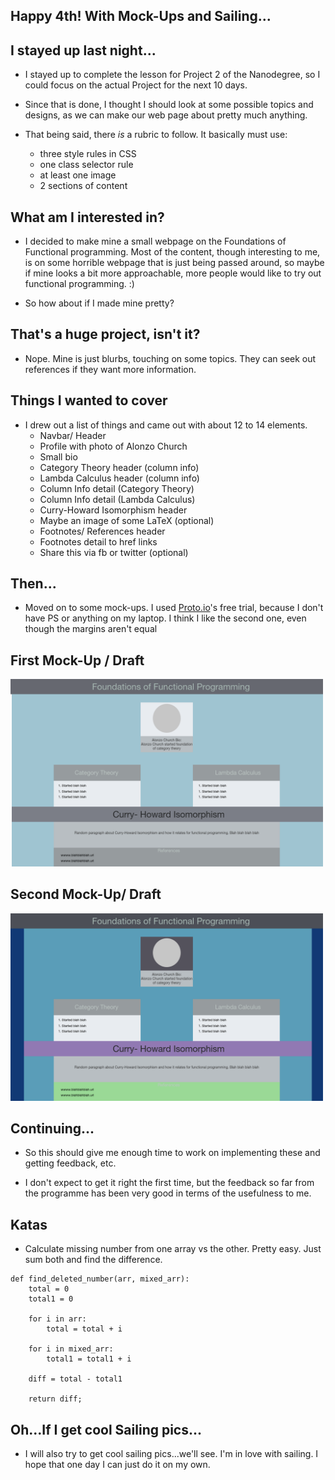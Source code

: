 ## Happy 4th! With Mock-Ups and Sailing...

## I stayed up last night...

- I stayed up to complete the lesson for Project 2 of the Nanodegree, 
  so I could focus on the actual Project for the next 10 days.
  
- Since that is done, I thought I should look at some possible topics
  and designs, as we can make our web page about pretty much anything.
  
- That being said, there *is* a rubric to follow.
  It basically must use:
  * three style rules in CSS
  * one class selector rule 
  * at least one image
  * 2 sections of content
  
## What am I interested in?

- I decided to make mine a small webpage on the Foundations of 
  Functional programming. Most of the content, though 
  interesting to me, is on some horrible webpage that 
  is just being passed around, so maybe if mine looks 
  a bit more approachable, more people would like to 
  try out functional programming. :)
  
- So how about if I made mine pretty?

## That's a huge project, isn't it?

- Nope. Mine is just blurbs, touching on some topics. 
  They can seek out references if they want more information.
  
## Things I wanted to cover 

- I drew out a list of things and came out with about 12 to 14 elements.
  * Navbar/ Header
  * Profile with photo of Alonzo Church
  * Small bio
  * Category Theory header (column info)
  * Lambda Calculus header (column info)
  * Column Info detail (Category Theory)
  * Column Info detail (Lambda Calculus)
  * Curry-Howard Isomorphism header
  * Maybe an image of some LaTeX (optional)
  * Footnotes/ References header 
  * Footnotes detail to href links
  * Share this via fb or twitter (optional)
  
## Then...
 
 - Moved on to some mock-ups.
   I used [Proto.io](https://proto.io/)'s free trial, because I don't have PS or anything on my laptop. 
   I think I like 
   the second one, even though the margins aren't equal
 
## First Mock-Up / Draft
 <img src="/images/drafts/firstdraft.png" width="500"> 
 
## Second Mock-Up/ Draft
 
 <img src="/images/drafts/seconddraft.png" width="500"> 
 
## Continuing...
 
 - So this should give me enough time to work on implementing these
   and getting feedback, etc.
   
 - I don't expect to get it right the first time, but the 
   feedback so far from the programme has been very good
   in terms of the usefulness to me.
   
## Katas

- Calculate missing number from one array vs the other.
  Pretty easy. Just sum both and find the difference.
  
```
def find_deleted_number(arr, mixed_arr):
    total = 0
    total1 = 0
    
    for i in arr:
        total = total + i 
     
    for i in mixed_arr:
        total1 = total1 + i 
     
    diff = total - total1 
    
    return diff;
```
 
## Oh...If I get cool Sailing pics...
 
 - I will also try to get cool sailing pics...we'll see.
   I'm in love with sailing. I hope that one day I can just 
   do it on my own. 

